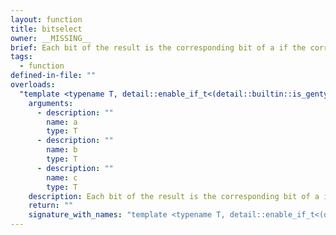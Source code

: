 ```yaml
---
layout: function
title: bitselect
owner: __MISSING__
brief: Each bit of the result is the corresponding bit of a if the corresponding bit of c is 0.
tags:
  - function
defined-in-file: ""
overloads:
  "template <typename T, detail::enable_if_t<(detail::builtin::is_gentype<T>::value), int> >\nT bitselect(T, T, T)":
    arguments:
      - description: ""
        name: a
        type: T
      - description: ""
        name: b
        type: T
      - description: ""
        name: c
        type: T
    description: Each bit of the result is the corresponding bit of a if the corresponding bit of c is 0.
    return: ""
    signature_with_names: "template <typename T, detail::enable_if_t<(detail::builtin::is_gentype<T>::value), int> >\nT bitselect(T a, T b, T c)"
---
```

